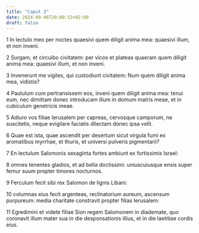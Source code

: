 ```yaml
---
title: "Caput 3"
date: 2024-09-06T20:00:53+02:00
draft: false
---
```



1 In lectulo meo per noctes quaesivi quem diligit anima mea: quaesivi illum, et non inveni.

2 Surgam, et circuibo civitatem: per vicos et plateas quaeram quem diligit anima mea: quaesivi illum, et non inveni.

3 Invenerunt me vigiles, qui custodiunt civitatem: Num quem diligit anima mea, vidistis?

4 Paululum cum pertransissem eos, inveni quem diligit anima mea: tenui eum, nec dimittam donec introducam illum in domum matris meae, et in cubiculum genetricis meae.

5 Adiuro vos filiae Ierusalem per capreas, cervosque camporum, ne suscitetis, neque evigilare faciatis dilectam donec ipsa velit.

6 Quae est ista, quae ascendit per desertum sicut virgula fumi ex aromatibus myrrhae, et thuris, et universi pulveris pigmentarii?

7 En lectulum Salomonis sexaginta fortes ambiunt ex fortissimis Israel:

8 omnes tenentes gladios, et ad bella doctissimi: uniuscuiusque ensis super femur suum propter timores nocturnos.

9 Ferculum fecit sibi rex Salomon de lignis Libani:

10 columnas eius fecit argenteas, reclinatorium aureum, ascensum purpureum: media charitate constravit propter filias Ierusalem:

11 Egredimini et videte filiae Sion regem Salomonem in diademate, quo coronavit illum mater sua in die desponsationis illius, et in die laetitiae cordis eius.

